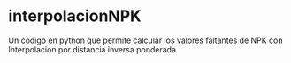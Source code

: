 # interpolacionNPK
Un codigo en python que permite calcular los valores faltantes de NPK con Interpolacion por distancia inversa ponderada 
